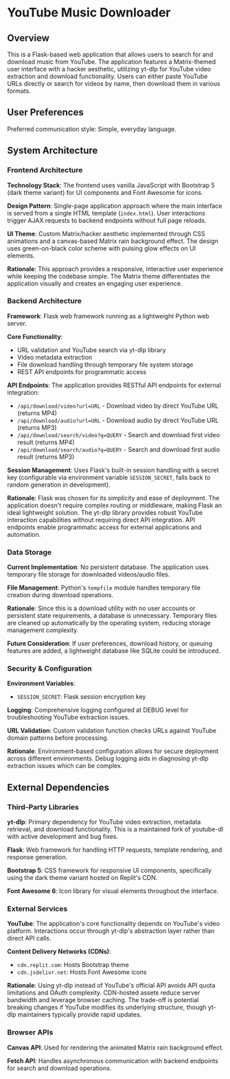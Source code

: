 # YouTube Music Downloader

## Overview

This is a Flask-based web application that allows users to search for and download music from YouTube. The application features a Matrix-themed user interface with a hacker aesthetic, utilizing yt-dlp for YouTube video extraction and download functionality. Users can either paste YouTube URLs directly or search for videos by name, then download them in various formats.

## User Preferences

Preferred communication style: Simple, everyday language.

## System Architecture

### Frontend Architecture

**Technology Stack**: The frontend uses vanilla JavaScript with Bootstrap 5 (dark theme variant) for UI components and Font Awesome for icons.

**Design Pattern**: Single-page application approach where the main interface is served from a single HTML template (`index.html`). User interactions trigger AJAX requests to backend endpoints without full page reloads.

**UI Theme**: Custom Matrix/hacker aesthetic implemented through CSS animations and a canvas-based Matrix rain background effect. The design uses green-on-black color scheme with pulsing glow effects on UI elements.

**Rationale**: This approach provides a responsive, interactive user experience while keeping the codebase simple. The Matrix theme differentiates the application visually and creates an engaging user experience.

### Backend Architecture

**Framework**: Flask web framework running as a lightweight Python web server.

**Core Functionality**: 
- URL validation and YouTube search via yt-dlp library
- Video metadata extraction
- File download handling through temporary file system storage
- REST API endpoints for programmatic access

**API Endpoints**: The application provides RESTful API endpoints for external integration:
- `/api/download/video?url=URL` - Download video by direct YouTube URL (returns MP4)
- `/api/download/audio?url=URL` - Download audio by direct YouTube URL (returns MP3)
- `/api/download/search/video?q=QUERY` - Search and download first video result (returns MP4)
- `/api/download/search/audio?q=QUERY` - Search and download first audio result (returns MP3)

**Session Management**: Uses Flask's built-in session handling with a secret key (configurable via environment variable `SESSION_SECRET`, falls back to random generation in development).

**Rationale**: Flask was chosen for its simplicity and ease of deployment. The application doesn't require complex routing or middleware, making Flask an ideal lightweight solution. The yt-dlp library provides robust YouTube interaction capabilities without requiring direct API integration. API endpoints enable programmatic access for external applications and automation.

### Data Storage

**Current Implementation**: No persistent database. The application uses temporary file storage for downloaded videos/audio files.

**File Management**: Python's `tempfile` module handles temporary file creation during download operations.

**Rationale**: Since this is a download utility with no user accounts or persistent state requirements, a database is unnecessary. Temporary files are cleaned up automatically by the operating system, reducing storage management complexity.

**Future Consideration**: If user preferences, download history, or queuing features are added, a lightweight database like SQLite could be introduced.

### Security & Configuration

**Environment Variables**: 
- `SESSION_SECRET`: Flask session encryption key

**Logging**: Comprehensive logging configured at DEBUG level for troubleshooting YouTube extraction issues.

**URL Validation**: Custom validation function checks URLs against YouTube domain patterns before processing.

**Rationale**: Environment-based configuration allows for secure deployment across different environments. Debug logging aids in diagnosing yt-dlp extraction issues which can be complex.

## External Dependencies

### Third-Party Libraries

**yt-dlp**: Primary dependency for YouTube video extraction, metadata retrieval, and download functionality. This is a maintained fork of youtube-dl with active development and bug fixes.

**Flask**: Web framework for handling HTTP requests, template rendering, and response generation.

**Bootstrap 5**: CSS framework for responsive UI components, specifically using the dark theme variant hosted on Replit's CDN.

**Font Awesome 6**: Icon library for visual elements throughout the interface.

### External Services

**YouTube**: The application's core functionality depends on YouTube's video platform. Interactions occur through yt-dlp's abstraction layer rather than direct API calls.

**Content Delivery Networks (CDNs)**:
- `cdn.replit.com`: Hosts Bootstrap theme
- `cdn.jsdelivr.net`: Hosts Font Awesome icons

**Rationale**: Using yt-dlp instead of YouTube's official API avoids API quota limitations and OAuth complexity. CDN-hosted assets reduce server bandwidth and leverage browser caching. The trade-off is potential breaking changes if YouTube modifies its underlying structure, though yt-dlp maintainers typically provide rapid updates.

### Browser APIs

**Canvas API**: Used for rendering the animated Matrix rain background effect.

**Fetch API**: Handles asynchronous communication with backend endpoints for search and download operations.